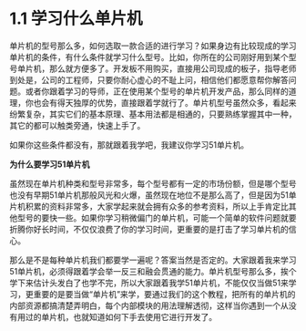 # 1.1 学习什么单片机

单片机的型号那么多，如何选取一款合适的进行学习？如果身边有比较现成的学习单片机的条件，有什么条件就学习什么型号。比如，你所在的公司刚好用到某个型号单片机，那么就方便多了。开发板不用购买，直接用公司现成的板子，指导老师到处是，公司的工程师，只要你耐心虚心的不耻上问，相信他们都愿意帮你解答问题。或者你跟着学习的导师，正在使用某个型号的单片机开发产品，那么同样的道理，你也会有得天独厚的优势，直接跟着学就行了。单片机型号虽然众多，看起来纷繁复杂，其实它们的基本原理、基本用法都是相通的，只要熟练掌握其中一种，其它的都可以触类旁通，快速上手了。

如果你这些条件都没有，那就跟着我学吧，我建议你学习51单片机。

**为什么要学习51单片机**

虽然现在单片机种类和型号非常多，每个型号都有一定的市场份额，但是哪个型号也没有早期51单片机那般风光和火爆，虽然现在地位不是那么高了，但是因为51单片机积累的资料非常多，大家学起来就会拥有众多的参考资料，所以上手肯定比其他型号的要快一些。如果你学习稍微偏门的单片机，可能一个简单的软件问题就要折腾你好长时间，不仅仅浪费了你的学习时间，更重要的是打击了学习单片机的信心。

那么是不是每种单片机我们都要学一遍呢？答案当然是否定的。大家跟着我来学习51单片机，必须得跟着学会举一反三和融会贯通的能力。单片机型号那么多，挨个学下来估计头发白了也学不完，所以大家跟着我学51单片机，不能仅仅当做51来学习，更重要的是要当做“单片机”来学，要通过我们的这个教程，把所有的单片机的内部资源都搞清楚弄明白，每个内部模块的用法理解透彻，这样当你遇到一个从没有用过的单片机，也就知道如何下手去使用它进行开发了。
